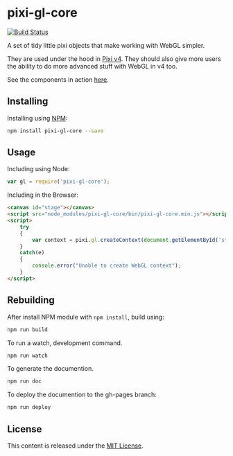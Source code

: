 # pixi-gl-core

[![Build Status](https://travis-ci.org/pixijs/pixi-gl-core.svg?branch=master)](https://travis-ci.org/pixijs/pixi-gl-core)

A set of tidy little pixi objects that make working with WebGL simpler.

They are used under the hood in [Pixi v4](http://pixijs.com). They should also give more users the ability to do more advanced stuff with WebGL in v4 too.

See the components in action [here](http://dev.goodboydigital.com/client/goodboy/million/). 

## Installing

Installing using [NPM](https://npmjs.com):

```bash
npm install pixi-gl-core --save
```

## Usage

Including using Node:

```js
var gl = require('pixi-gl-core');
```

Including in the Browser:

```html
<canvas id="stage"></canvas>
<script src="node_modules/pixi-gl-core/bin/pixi-gl-core.min.js"></script>
<script>
    try 
    {
        var context = pixi.gl.createContext(document.getElementById('stage'));
    }
    catch(e)
    {
        console.error("Unable to create WebGL context");
    }
</script>
```

## Rebuilding

After install NPM module with `npm install`, build using:

```bash
npm run build
```

To run a watch, development command.

```bash
npm run watch
```

To generate the documention.

```bash
npm run doc
```

To deploy the documention to the gh-pages branch:

```bash
npm run deploy
```

## License

This content is released under the [MIT License](http://opensource.org/licenses/MIT).
